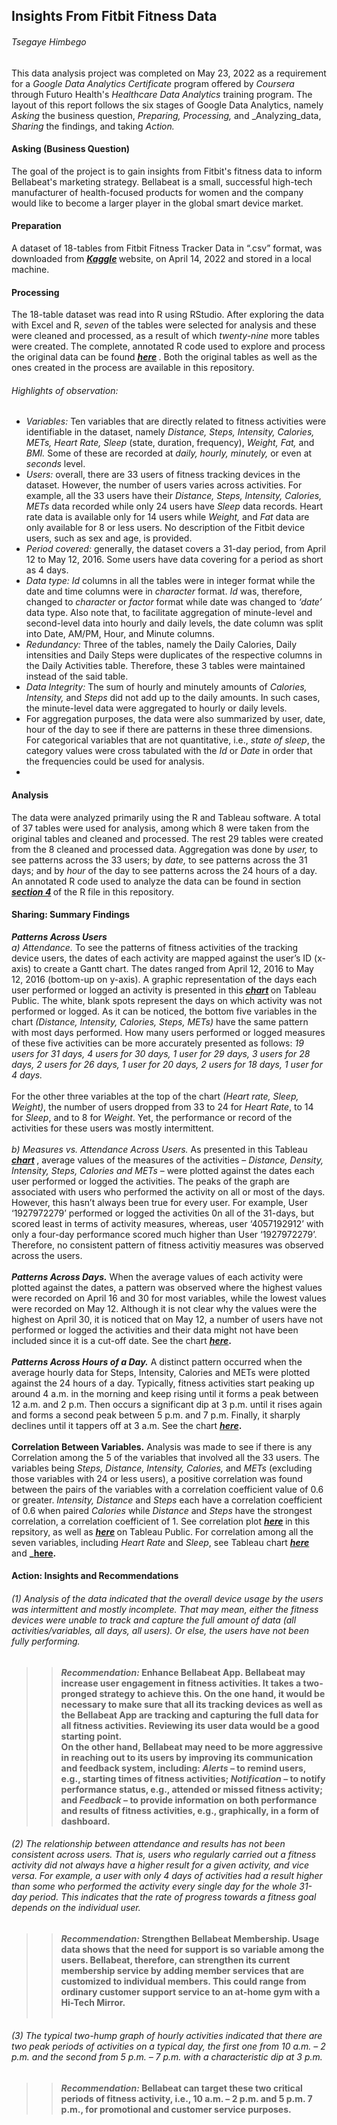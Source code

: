 ## Insights From Fitbit Fitness Data
###### _Tsegaye Himbego_

This data analysis project was completed on May 23, 2022 as a requirement for a _Google Data Analytics Certificate_ program offered by _Coursera_ through Futuro Health's _Healthcare Data Analytics_ training program. The layout of this report follows the six stages of Google Data Analytics, namely _Asking_ the business question, _Preparing,_ _Processing,_ and _Analyzing_data, _Sharing_ the findings, and taking _Action._
#### Asking (Business Question)
The goal of the project is to gain insights from Fitbit's fitness data to inform Bellabeat's marketing strategy. Bellabeat is a small, successful high-tech manufacturer of health-focused products for women and the company would like to become a larger player in the global smart device market.

#### Preparation
A dataset of 18-tables from Fitbit Fitness Tracker Data in “.csv” format, was downloaded from <b> _[Kaggle](https://www.kaggle.com/datasets/arashnic/fitbit)_ </b> website, on April 14, 2022 and stored in a local machine.
#### Processing
The 18-table dataset was read into R using RStudio. After exploring the data with Excel and R, _seven_ of the tables were selected for analysis and these were cleaned and processed, as a result of which _twenty-nine_ more tables were created. The complete, annotated R code used to explore and process the original data can be found <b> _[here](https://github.com/tsegayeh/InsightsFromFitBitData/blob/main/RCode_dataProcessingAnalyzing.R)_ </b>. Both the original tables as well as the ones created in the process are available in this repository.

###### _Highlights_ of observation:
  * _Variables:_ Ten variables that are directly related to fitness activities were identifiable in the dataset, namely _Distance, Steps, Intensity, Calories, METs, Heart Rate, Sleep_ (state, duration, frequency), _Weight, Fat,_ and _BMI._ Some of these are recorded at _daily, hourly, minutely,_ or even at _seconds_ level.
  * _Users:_ overall, there are 33 users of fitness tracking devices in the dataset. However, the number of users varies across activities. For example, all the 33 users have their _Distance, Steps, Intensity, Calories, METs_ data recorded while only 24 users have _Sleep_ data records. Heart rate data is available only for 14 users while _Weight,_ and _Fat_ data are only available for 8 or less users.  No description of the Fitbit device users, such as sex and age, is provided.
  * _Period covered:_ generally, the dataset covers a 31-day period, from April 12 to May 12, 2016. Some users have data covering for a period as short as 4 days.
  * _Data type:_ _Id_ columns in all the tables were in integer format while the date and time columns were in _character_ format. _Id_ was, therefore, changed to _character_ or _factor_ format while date was changed to _‘date’_ data type. Also note that, to facilitate aggregation of minute-level and second-level data into hourly and daily levels, the date column was split into Date, AM/PM, Hour, and Minute columns.
  * _Redundancy:_ Three of the tables, namely the Daily Calories, Daily intensities and Daily Steps were duplicates of the respective columns in the Daily Activities table. Therefore, these 3 tables were maintained instead of the said table.
  * _Data Integrity:_ The sum of hourly and minutely amounts of _Calories, Intensity,_ and _Steps_ did not add up to the daily amounts. In such cases, the minute-level data were aggregated to hourly or daily levels. <br />
  * For aggregation purposes, the data were also summarized by user, date, hour of the day to see if there are patterns in these three dimensions. For categorical variables that are not quantitative, i.e., _state of sleep_, the category values were cross tabulated with the _Id_ or _Date_ in order that the frequencies could be used for analysis.
  * 
#### Analysis
The data were analyzed primarily using the R and Tableau software. A total of 37 tables were used for analysis, among which 8 were taken from the original tables and cleaned and processed. The rest 29 tables were created from the 8 cleaned and processed data. Aggregation was done by _user,_ to see patterns across the 33 users; by _date,_ to see patterns across the 31 days; and by _hour_ of the day to see patterns across the 24 hours of a day. An annotated R code used to analyze the data can be found in section <b> _[section 4](https://github.com/tsegayeh/InsightsFromFitBitData/blob/main/HDAcapstone.R)_ </b> of the R file in this repository. 

#### Sharing: Summary Findings 
**_Patterns Across Users_** <br />
_a) Attendance._ To see the patterns of fitness activities of the tracking device users, the dates of each activity are mapped against the user’s ID (x-axis) to create a Gantt chart. The dates ranged from April 12, 2016 to May 12, 2016 (bottom-up on y-axis). A graphic representation of the days each user performed or logged an activity is presented in this <b> _[chart](https://public.tableau.com/app/profile/tsegaye2291/viz/fitbitDataInsight/Attendance)_ </b> on Tableau Public. The white, blank spots represent the days on which activity was not performed or logged. As it can be noticed, the bottom five variables in the chart _(Distance, Intensity, Calories, Steps, METs)_ have the same pattern with most days performed. How many users performed or logged measures of these five activities can be more accurately presented as follows: _19 users for 31 days, 4 users for 30 days, 1 user  for 29 days, 3 users for 28 days, 2 users for 26 days, 1 user  for 20 days,
 2 users for 18 days, 1 user  for  4 days._
<br />	   
For the other three variables at the top of the chart _(Heart rate, Sleep, Weight)_, the number of users dropped from 33 to 24 for _Heart Rate_, to 14 for _Sleep_, and to 8 for _Weight_. Yet, the performance or record of the activities for these users was mostly intermittent. <br /> <br />
_b) Measures vs. Attendance Across Users._ As presented in this Tableau <b> _[chart](https://public.tableau.com/app/profile/tsegaye2291/viz/fitbitDataInsight/Attendance)_ </b>, average values of the measures of the activities – _Distance, Density, Intensity, Steps, Calories and METs_ – were plotted against the dates each user performed or logged the activities. The peaks of the graph are associated with users who performed the activity on all or most of the days. However, this hasn’t always been true for every user. For example, User ‘1927972279’ performed or logged the activities 0n all of the 31-days, but scored least in terms of activity measures, whereas, user ‘4057192912’ with only a four-day performance scored much higher than User ‘1927972279’. Therefore, no consistent pattern of fitness activitiy measures was observed across the users. <br /><br />
**_Patterns Across Days._** When the average values of each activity were plotted against the dates, a pattern was observed where the highest values were recorded on April 16 and 30 for most variables, while the lowest values were recorded on May 12. Although it is not clear why the values were the highest on April 30, it is noticed that on May 12, a number of users have not performed or logged the activities and their data might not have been included since it is a cut-off date. See the chart <b> _[here](https://public.tableau.com/app/profile/tsegaye2291/viz/fitbitDataInsight/MeasuresVsAttendance)_. </b> <br /><br />
**_Patterns Across Hours of a Day._** A distinct pattern occurred when the average hourly data for Steps, Intensity, Calories and METs were plotted against the 24 hours of a day. Typically, fitness activities start peaking up around 4 a.m. in the morning and keep rising until it forms a peak between 12 a.m. and 2 p.m. Then occurs a significant dip at 3 p.m. until it rises again and forms a second peak between 5 p.m. and 7 p.m. Finally, it sharply declines until it tappers off at 3 a.m. See the chart <b> _[here](https://public.tableau.com/app/profile/tsegaye2291/viz/fitbitDataInsight/MeasuresVsHour)_. </b> <br /><br />
**Correlation Between Variables.** Analysis was made to see if there is any Correlation among the 5 of the variables that involved all the 33 users. The variables being _Steps, Distance, Intensity, Calories,_ and _METs_ (excluding those variables with 24 or less users), a positive correlation was found between the pairs of the variables with a correlation coefficient value of 0.6 or greater. _Intensity, Distance_ and _Steps_ each have a correlation coefficient of 0.6 when paired _Calories_ while _Distance_ and _Steps_ have the strongest correlation, a correlation coefficient of 1. See correlation plot <b> _[here](https://github.com/tsegayeh/InsightsFromFitBitData/blob/main/Images/corrPlot5vars.png)_ </b> in this repsitory, as well as <b> _[here](https://public.tableau.com/app/profile/tsegaye2291/viz/fitbitDataInsight/Correlations5dfs)_ </b> on Tableau Public. For correlation among all the seven variables, including _Heart Rate_ and _Sleep_, see Tableau chart <b> _[here](https://github.com/tsegayeh/InsightsFromFitBitData/blob/main/corrPlot7vars.png)_ </b> and <b> _[here](https://public.tableau.com/app/profile/tsegaye2291/viz/fitbitDataInsight/Correlations7dfs).
#### Action: Insights and Recommendations
###### (1) Analysis of the data indicated that the overall device usage by the users was intermittent and mostly incomplete. That may mean, either the fitness devices were unable to track and capture the full amount of data (all activities/variables, all days, all users). Or else, the users have not been fully performing.<br />
>> **_Recommendation:_** Enhance Bellabeat App.  Bellabeat may increase user engagement in fitness activities. It takes a two-pronged strategy to achieve this. On the one hand, it would be necessary to make sure that all its tracking devices as well as the Bellabeat App are tracking and capturing the full data for all fitness activities. Reviewing its user data would be a good starting point. <br />
On the other hand, Bellabeat may need to be more aggressive in reaching out to its users by improving its communication and feedback system, including: _Alerts_ – to remind users, e.g., starting times of fitness activities; _Notification_ – to notify performance status, e.g., attended or missed fitness activity; and _Feedback_ – to provide information on both performance and results of fitness activities, e.g., graphically, in a form of dashboard.
 
###### (2) The relationship between attendance and results has not been consistent across users. That is, users who regularly carried out a fitness activity did not always have a higher result for a given activity, and vice versa. For example, a user with only 4 days of activities had a result higher than some who performed the activity every single day for the whole 31-day period. This indicates that the rate of progress towards a fitness goal depends on the individual user.<br />
>> **_Recommendation:_** Strengthen Bellabeat Membership. Usage data shows that the need for support is so variable among the users. Bellabeat, therefore, can strengthen its current membership service by adding member services that are customized to individual members. This could range from ordinary customer support service to an at-home gym with a Hi-Tech Mirror. <br />
>> <br />
###### (3) The typical two-hump graph of hourly activities indicated that there are two peak periods of activities on a typical day, the first one from 10 a.m. – 2 p.m. and the second from 5 p.m. – 7 p.m. with a characteristic dip at 3 p.m.<br />
>> **_Recommendation:_** Bellabeat can target these two critical periods of fitness activity, i.e., 10 a.m. – 2 p.m. and 5 p.m. 7 p.m., for promotional and customer service purposes. 
